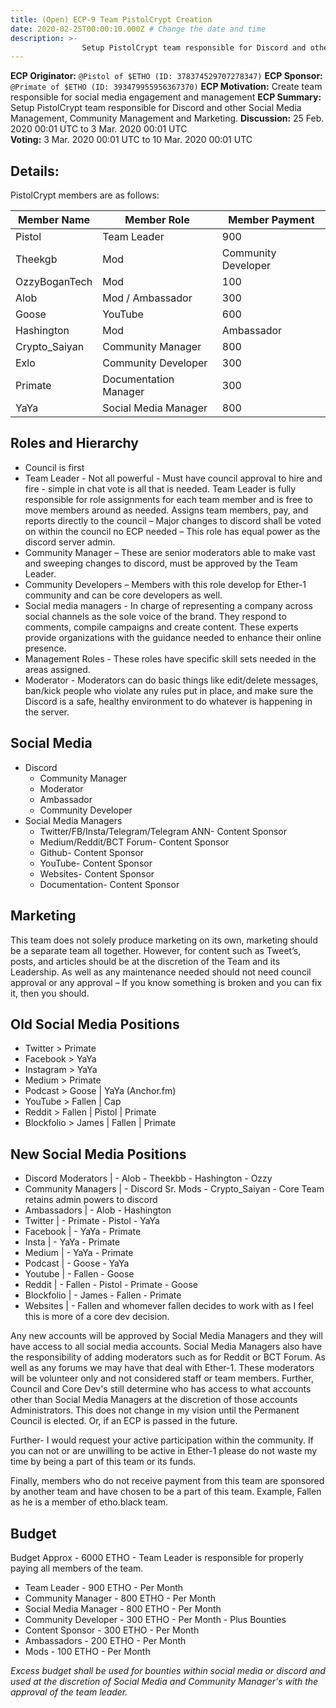 ```yaml
---
title: (Open) ECP-9 Team PistolCrypt Creation
date: 2020-02-25T00:00:10.000Z # Change the date and time
description: >-
                Setup PistolCrypt team responsible for Discord and other Social Media Management, Community Management and Marketing.
---
```


**ECP Originator:** `@Pistol of $ETHO (ID: 378374529707278347)`
**ECP Sponsor:** `@Primate of $ETHO (ID: 393479955956367370)`
**ECP Motivation:** Create team responsible for social media engagement and management 
**ECP Summary:** Setup PistolCrypt team responsible for Discord and other Social Media Management, Community Management and Marketing.
**Discussion:** 25 Feb. 2020 00:01 UTC to 3 Mar. 2020 00:01 UTC  
**Voting:** 3 Mar. 2020 00:01 UTC to 10 Mar. 2020 00:01 UTC  

## Details:
PistolCrypt members are as follows:

Member Name | Member Role | Member Payment
--- | --- | ---
Pistol | Team Leader | 900
Theekgb | Mod | Community Developer | 400
OzzyBoganTech | Mod| 100
Alob | Mod / Ambassador | 300
Goose | YouTube  | 600
Hashington | Mod | Ambassador | 300
Crypto_Saiyan | Community Manager | 800
Exlo | Community Developer | 300
Primate | Documentation Manager | 300
YaYa | Social Media Manager | 800

## Roles and Hierarchy
* Council is first
* Team Leader - Not all powerful - Must have council approval to hire and fire - simple in chat vote is all that is needed. Team Leader is fully responsible for role assignments for each team member and is free to move members around as needed. Assigns team members, pay, and reports directly to the council – Major changes to discord shall be voted on within the council no ECP needed – This role has equal power as the discord server admin.
* Community Manager – These are senior moderators able to make vast and sweeping changes to discord, must be approved by the Team Leader.
* Community Developers – Members with this role develop for Ether-1 community and can be core developers as well.
* Social media managers - In charge of representing a company across social channels as the sole voice of the brand. They respond to comments, compile campaigns and create content. These experts provide organizations with the guidance needed to enhance their online presence.
* Management Roles - These roles have specific skill sets needed in the areas assigned.
* Moderator - Moderators can do basic things like edit/delete messages, ban/kick people who violate any rules put in place, and make sure the Discord is a safe, healthy environment to do whatever is happening in the server.

## Social Media
* Discord
   * Community Manager
   * Moderator
   * Ambassador
   * Community Developer
* Social Media Managers
   * Twitter/FB/Insta/Telegram/Telegram ANN- Content Sponsor
   * Medium/Reddit/BCT Forum- Content Sponsor
   * Github- Content Sponsor
   * YouTube- Content Sponsor
   * Websites- Content Sponsor
   * Documentation- Content Sponsor

## Marketing
This team does not solely produce marketing on its own, marketing should be a separate team all together. However, for content such as Tweet’s, posts, and articles should be at the discretion of the Team and its Leadership. As well as any maintenance needed should not need council approval or any approval – If you know something is broken and you can fix it, then you should.

## Old Social Media Positions
* Twitter  >  Primate
* Facebook  >  YaYa
* Instagram  > YaYa
* Medium  >  Primate
* Podcast  >  Goose | YaYa (Anchor.fm)
* YouTube  >  Fallen | Cap
* Reddit > Fallen | Pistol | Primate
* Blockfolio > James | Fallen | Primate

## New Social Media Positions
* Discord Moderators | - Alob - Theekbb - Hashington - Ozzy
* Community Managers | - Discord Sr. Mods - Crypto_Saiyan - Core Team retains admin powers to discord
* Ambassadors | - Alob - Hashington
* Twitter | - Primate - Pistol - YaYa
* Facebook | - YaYa - Primate
* Insta | - YaYa - Primate
* Medium | - YaYa - Primate
* Podcast | - Goose - YaYa
* Youtube | - Fallen - Goose
* Reddit  | - Fallen - Pistol - Primate - Goose
* Blockfolio | - James - Fallen - Primate
* Websites | - Fallen and whomever fallen decides to work with as I feel this is more of a core dev decision.

Any new accounts will be approved by Social Media Managers and they will have access to all social media accounts. Social Media Managers also have the responsibility of adding moderators such as for Reddit or BCT Forum. As well as any forums we may have that deal with Ether-1. These moderators will be volunteer only and not considered staff or team members. Further, Council and Core Dev's still determine who has access to what accounts other than Social Media Managers at the discretion of those accounts Administrators. This does not change in my vision until the Permanent Council is elected. Or, if an ECP is passed in the future.

Further- I would request your active participation within the community. If you can not or are unwilling to be active in Ether-1 please do not waste my time by being a part of this team or its funds.

Finally, members who do not receive payment from this team are sponsored by another team and have chosen to be a part of this team. Example, Fallen as he is a member of etho.black team.

## Budget
Budget Approx - 6000 ETHO - Team Leader is responsible for properly paying all members of the team.

* Team Leader - 900 ETHO - Per Month
* Community Manager - 800 ETHO - Per Month
* Social Media Manager - 800 ETHO - Per Month
* Community Developer - 300 ETHO - Per Month - Plus Bounties
* Content Sponsor - 300 ETHO - Per Month
* Ambassadors - 200 ETHO - Per Month
* Mods - 100 ETHO - Per Month

_Excess budget shall be used for bounties within social media or discord and used at the discretion of Social Media and Community Manager's with the approval of the team leader._
